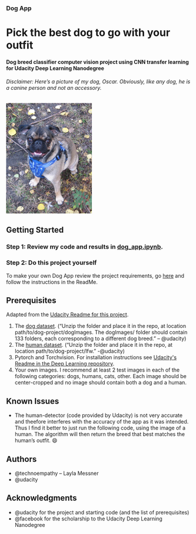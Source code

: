 ### Dog App
# Pick the best dog to go with your outfit

#### Dog breed classifier computer vision project using CNN transfer learning for Udacity Deep Learning Nanodegree

###### Disclaimer: Here’s a picture of my dog, Oscar. Obviously, like any dog, he is a canine person and not an accessory.  

![My dog, Oscar is a Pug/Boston terrier](/Osc.jpg "Title")

## Getting Started
### Step 1: Review my code and results in [dog_app.ipynb](https://github.com/technoempathy/dog-app/blob/master/dog_app.ipynb "Title").

### Step 2: Do this project yourself
To make your own Dog App review the project requirements, go [here](https://github.com/udacity/deep-learning-v2-pytorch/tree/master/project-dog-classification "Title") and follow the instructions in the ReadMe.

## Prerequisites
Adapted from the [Udacity Readme for this project](https://github.com/udacity/deep-learning-v2-pytorch/tree/master/project-dog-classification "Title").
1.	The [dog dataset](https://s3-us-west-1.amazonaws.com/udacity-aind/dog-project/dogImages.zip "title"). (“Unzip the folder and place it in the repo, at location path/to/dog-project/dogImages. The dogImages/ folder should contain 133 folders, each corresponding to a different dog breed.” – @udacity)
2.	The [human dataset](http://vis-www.cs.umass.edu/lfw/lfw.tgz "Title"). (“Unzip the folder and place it in the repo, at location path/to/dog-project/lfw.” -@udacity) 
3.	Pytorch and Torchvision. For installation instructions see [Udacity's Readme in the Deep Learning repository](https://github.com/udacity/deep-learning-v2-pytorch "Title").
4.	Your own images. I recommend at least 2 test images in each of the following categories: dogs, humans, cats, other. Each image should be center-cropped and no image should contain both a dog and a human.

## Known Issues
* The human-detector (code provided by Udacity) is not very accurate and theefore interferes with the accuracy of the app as it was intended. Thus I find it better to just run the following code, using the image of a human. The algorithm will then return the breed that best matches the human’s outfit. :smile:

## Authors
-	@technoempathy – Layla Messner 
-	@udacity

## Acknowledgments
-	@udacity for the project and starting code (and the list of prerequisites)
-	@facebook for the scholarship to the Udacity Deep Learning Nanodegree
